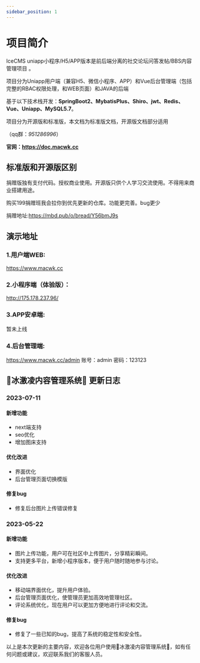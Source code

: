 ```yaml
---
sidebar_position: 1
---
```


# 项目简介

IceCMS uniapp小程序/H5/APP版本是前后端分离的社交论坛问答发帖/BBS内容管理项目 。

项目分为Uniapp用户端（兼容H5、微信小程序、APP）和Vue后台管理端（包括完整的RBAC权限处理，和WEB页面）和JAVA的后端

基于以下技术栈开发：**SpringBoot2、MybatisPlus、Shiro、jwt、Redis、Vue、Uniapp、MySQL5.7**。

项目分为开源版和标准版，本文档为标准版文档，开源版文档部分适用

（qq群：*951286996*）


**官网：https://doc.macwk.cc**

## 标准版和开源版区别

捐赠版独有支付代码。授权商业使用。开源版只供个人学习交流使用。不得用来商业搭建用途。

购买199捐赠班我会拉你到优先更新的仓库。功能更完善。bug更少


捐赠地址:https://mbd.pub/o/bread/Y56bmJ9s

## 演示地址

### 1.用户端WEB:

https://www.macwk.cc

### 2.小程序端（体验版）：

http://175.178.237.96/

### 3.APP安卓端:

暂未上线

### 4.后台管理端:

https://www.macwk.cc/admin 账号：admin 密码：123123



## 🌈冰激凌内容管理系统🍦 更新日志

### 2023-07-11

#### 新增功能

- next端支持
- seo优化
- 增加图床支持

#### 优化改进

- 界面优化
- 后台管理页面切换模版

#### 修复bug

- 修复后台图片上传错误修复

### 2023-05-22

#### 新增功能

- 图片上传功能，用户可在社区中上传图片，分享精彩瞬间。
- 支持更多平台，新增小程序版本，便于用户随时随地参与讨论。
#### 优化改进

- 移动端界面优化，提升用户体验。
- 后台管理页面优化，使管理员更加高效地管理社区。
- 评论系统优化，现在用户可以更加方便地进行评论和交流。
#### 修复bug

- 修复了一些已知的bug，提高了系统的稳定性和安全性。


以上是本次更新的主要内容，欢迎各位用户使用🌈冰激凌内容管理系统🍦，如有任何问题或建议，欢迎联系我们的客服人员。